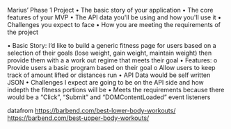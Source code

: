 Marius’ Phase 1 Project
•	The basic story of your application
•	The core features of your MVP
•	The API data you'll be using and how you'll use it
•	Challenges you expect to face
•	How you are meeting the requirements of the project

•	Basic Story:  I’d like to build a generic fitness page for users based on a selection of their goals (lose weight, gain weight, maintain weight) then provide them with a a work out regime that meets their goal
•	Features:
o	 Provide users a basic program based on their goal
o	Allow users to keep track of amount lifted or distances run
•	API Data would be self written JSON
•	Challenges I expect are going to be on the API side and how indepth the fitness portions will be
•	Meets the requirements because there would be a “Click”, “Submit” and “DOMContentLoaded” event listeners


datafrom 
https://barbend.com/best-lower-body-workouts/
https://barbend.com/best-upper-body-workouts/

